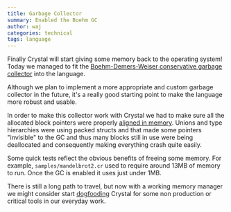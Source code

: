 ```yaml
---
title: Garbage Collector
summary: Enabled the Boehm GC
author: waj
categories: technical
tags: language
---
```


Finally Crystal will start giving some memory back to the operating system! Today we managed to fit the [Boehm-Demers-Weiser conservative garbage collector](https://www.hboehm.info/gc/) into the language.

Although we plan to implement a more appropriate and custom garbage collector in the future, it's a really good starting point to make the language more robust and usable.

In order to make this collector work with Crystal we had to make sure all the allocated block pointers were properly [aligned in memory](https://github.com/crystal-lang/crystal/commit/6657d3c84c93ec0c886aa9262b2a33791e22285f). Unions and type hierarchies were using packed structs and that made some pointers "invisible" to the GC and thus many blocks still in use were being deallocated and consequently making everything crash quite easily.

Some quick tests reflect the obvious benefits of freeing some memory. For example, `samples/mandelbrot2.cr` used to require around 13MB of memory to run. Once the GC is enabled it uses just under 1MB.

There is still a long path to travel, but now with a working memory manager we might consider start [dogfooding](http://en.wikipedia.org/wiki/Eating_your_own_dog_food) Crystal for some non production or critical tools in our everyday work.
